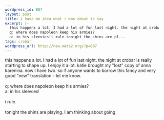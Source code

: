 ```yaml
--- 
wordpress_id: 887
layout: post
title: i have no idea what i was about to say
excerpt: |-
  this happens a lot. I had a lot of fun last night. the night at crobar is really starting to shape up. I enjoy it a lot. katie brought my "lost" copy of anna karenina. now I have two. so if anyone wants to borrow this fancy and very good "new" translation - let me know. 
  q: where does napoleon keep his armies?
  a: in his sleevies!i rule.tonight the shins are pl...
tags: crobar
wordpress_url: http://new.nata2.org/?p=887
---
```

this happens a lot. I had a lot of fun last night. the night at crobar is really starting to shape up. I enjoy it a lot. katie brought my "lost" copy of anna karenina. now I have two. so if anyone wants to borrow this fancy and very good "new" translation - let me know. <br/><br/>
q: where does napoleon keep his armies?<br/>
a: in his sleevies!<br/><br/>i rule.<br/><br/>tonight the shins are playing. I am thinking about going. 
